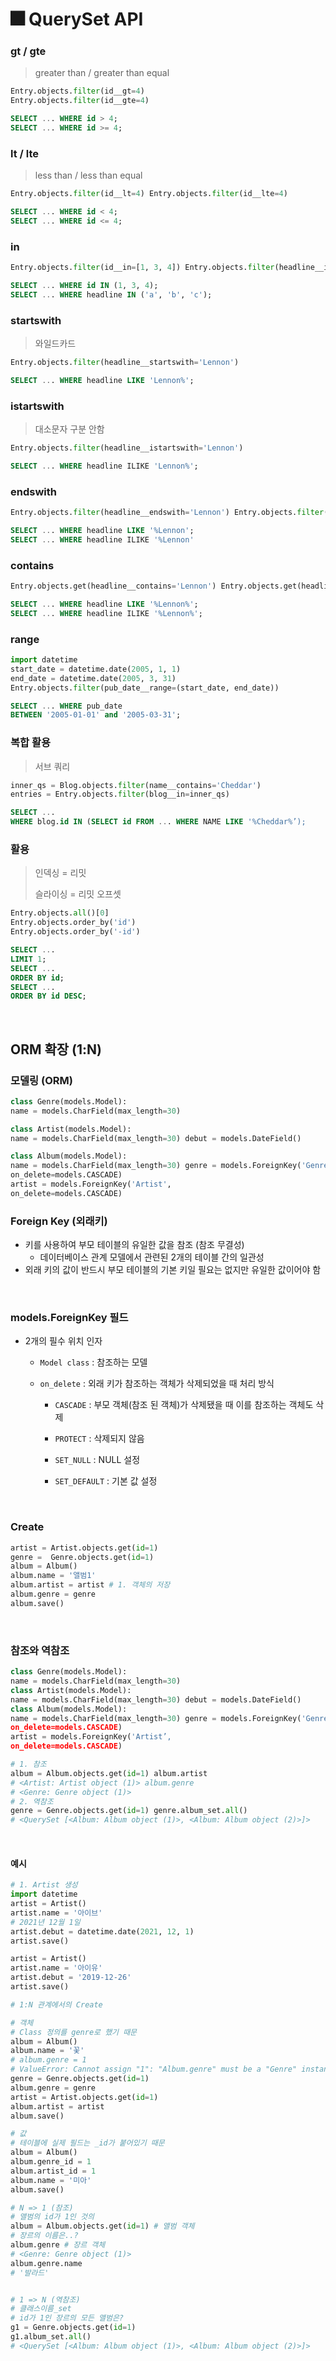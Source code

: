 # 🎆 QuerySet API

### gt / gte

> greater than / greater than equal

```python
Entry.objects.filter(id__gt=4)
Entry.objects.filter(id__gte=4)
```

```sql
SELECT ... WHERE id > 4;
SELECT ... WHERE id >= 4;
```

### lt / lte

> less than / less than equal

```python
Entry.objects.filter(id__lt=4) Entry.objects.filter(id__lte=4)
```

```sql
SELECT ... WHERE id < 4; 
SELECT ... WHERE id <= 4;
```

### in

```python
Entry.objects.filter(id__in=[1, 3, 4]) Entry.objects.filter(headline__in='abc')
```

```sql
SELECT ... WHERE id IN (1, 3, 4);
SELECT ... WHERE headline IN ('a', 'b', 'c');
```

### startswith

> 와일드카드

```python
Entry.objects.filter(headline__startswith='Lennon')
```

```sql
SELECT ... WHERE headline LIKE 'Lennon%';
```

### istartswith

> 대소문자 구분 안함

```python
Entry.objects.filter(headline__istartswith='Lennon')
```

```sql
SELECT ... WHERE headline ILIKE 'Lennon%';
```

### endswith

```python
Entry.objects.filter(headline__endswith='Lennon') Entry.objects.filter(headline__iendswith='Lennon')
```

```sql
SELECT ... WHERE headline LIKE '%Lennon';
SELECT ... WHERE headline ILIKE '%Lennon'
```

### contains

```python
Entry.objects.get(headline__contains='Lennon') Entry.objects.get(headline__icontains='Lennon’)
```

```sql
SELECT ... WHERE headline LIKE '%Lennon%'; 
SELECT ... WHERE headline ILIKE '%Lennon%';
```

### range

```python
import datetime
start_date = datetime.date(2005, 1, 1)
end_date = datetime.date(2005, 3, 31)
Entry.objects.filter(pub_date__range=(start_date, end_date))
```

```sql
SELECT ... WHERE pub_date
BETWEEN '2005-01-01' and '2005-03-31';
```

### 복합 활용

> 서브 쿼리

```python
inner_qs = Blog.objects.filter(name__contains='Cheddar')
entries = Entry.objects.filter(blog__in=inner_qs)
```

```sql
SELECT ...
WHERE blog.id IN (SELECT id FROM ... WHERE NAME LIKE '%Cheddar%’);
```

### 활용

>인덱싱 = 리밋
>
>슬라이싱 = 리밋 오프셋

```python
Entry.objects.all()[0]
Entry.objects.order_by('id')
Entry.objects.order_by('-id')
```

```sql
SELECT ...
LIMIT 1;
SELECT ...
ORDER BY id;
SELECT ...
ORDER BY id DESC;
```

<br>

## ORM 확장 (1:N)

### 모델링 (ORM)

```python
class Genre(models.Model):
name = models.CharField(max_length=30)

class Artist(models.Model):
name = models.CharField(max_length=30) debut = models.DateField()

class Album(models.Model):
name = models.CharField(max_length=30) genre = models.ForeignKey('Genre',
on_delete=models.CASCADE)
artist = models.ForeignKey('Artist',
on_delete=models.CASCADE)
```

### Foreign Key (외래키)

- 키를 사용하여 부모 테이블의 유일한 값을 참조 (참조 무결성)
  - 데이터베이스 관계 모델에서 관련된 2개의 테이블 간의 일관성
- 외래 키의 값이 반드시 부모 테이블의 기본 키일 필요는 없지만 유일한 값이어야 함

<br>

### models.ForeignKey 필드

- 2개의 필수 위치 인자

  - `Model class` : 참조하는 모델

  - `on_delete` : 외래 키가 참조하는 객체가 삭제되었을 때 처리 방식

    - `CASCADE` : 부모 객체(참조 된 객체)가 삭제됐을 때 이를 참조하는 객체도 삭제

    - `PROTECT` : 삭제되지 않음

    - `SET_NULL` : NULL 설정

    - `SET_DEFAULT` : 기본 값 설정

<br>

### Create

```python
artist = Artist.objects.get(id=1)
genre =  Genre.objects.get(id=1)
album = Album()
album.name = '앨범1'
album.artist = artist # 1. 객체의 저장
album.genre = genre
album.save()
```

<br>

### 참조와 역참조

```python
class Genre(models.Model):
name = models.CharField(max_length=30)
class Artist(models.Model):
name = models.CharField(max_length=30) debut = models.DateField()
class Album(models.Model):
name = models.CharField(max_length=30) genre = models.ForeignKey('Genre’,
on_delete=models.CASCADE)
artist = models.ForeignKey('Artist’,
on_delete=models.CASCADE)
```

```python
# 1. 참조
album = Album.objects.get(id=1) album.artist
# <Artist: Artist object (1)> album.genre
# <Genre: Genre object (1)>
# 2. 역참조
genre = Genre.objects.get(id=1) genre.album_set.all()
# <QuerySet [<Album: Album object (1)>, <Album: Album object (2)>]>
```

<br>

#### 예시

```python
# 1. Artist 생성
import datetime 
artist = Artist() 
artist.name = '아이브'
# 2021년 12월 1일
artist.debut = datetime.date(2021, 12, 1)
artist.save()

artist = Artist() 
artist.name = '아이유'
artist.debut = '2019-12-26'
artist.save()

# 1:N 관계에서의 Create

# 객체
# Class 정의를 genre로 했기 때문
album = Album()
album.name = '꽃'
# album.genre = 1
# ValueError: Cannot assign "1": "Album.genre" must be a "Genre" instance.       
genre = Genre.objects.get(id=1)
album.genre = genre
artist = Artist.objects.get(id=1)    
album.artist = artist
album.save()

# 값
# 테이블에 실제 필드는 _id가 붙어있기 때문
album = Album()
album.genre_id = 1
album.artist_id = 1
album.name = '미아'
album.save()

# N => 1 (참조)
# 앨범의 id가 1인 것의
album = Album.objects.get(id=1) # 앨범 객체
# 장르의 이름은..?
album.genre # 장르 객체
# <Genre: Genre object (1)>
album.genre.name
# '발라드'


# 1 => N (역참조)
# 클래스이름_set
# id가 1인 장르의 모든 앨범은?
g1 = Genre.objects.get(id=1)
g1.album_set.all() 
# <QuerySet [<Album: Album object (1)>, <Album: Album object (2)>]>
```

